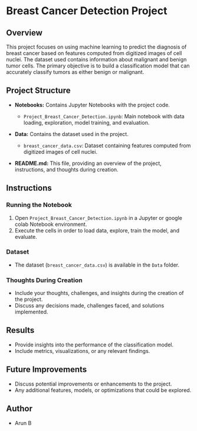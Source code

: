 # Breast Cancer Detection Project

## Overview

This project focuses on using machine learning to predict the diagnosis of breast cancer based on features computed from digitized images of cell nuclei. The dataset used contains information about malignant and benign tumor cells. The primary objective is to build a classification model that can accurately classify tumors as either benign or malignant.

## Project Structure

- **Notebooks:** Contains Jupyter Notebooks with the project code.
  - `Project_Breast_Cancer_Detection.ipynb`: Main notebook with data loading, exploration, model training, and evaluation.
  
- **Data:** Contains the dataset used in the project.
  - `breast_cancer_data.csv`: Dataset containing features computed from digitized images of cell nuclei.
  
- **README.md:** This file, providing an overview of the project, instructions, and thoughts during creation.

## Instructions

### Running the Notebook

1. Open `Project_Breast_Cancer_Detection.ipynb` in a Jupyter or google colab Notebook environment.
2. Execute the cells in order to load data, explore, train the model, and evaluate.

### Dataset

- The dataset (`breast_cancer_data.csv`) is available in the `Data` folder.

### Thoughts During Creation

- Include your thoughts, challenges, and insights during the creation of the project.
- Discuss any decisions made, challenges faced, and solutions implemented.

## Results

- Provide insights into the performance of the classification model.
- Include metrics, visualizations, or any relevant findings.

## Future Improvements

- Discuss potential improvements or enhancements to the project.
- Any additional features, models, or optimizations that could be explored.

## Author

- Arun B



